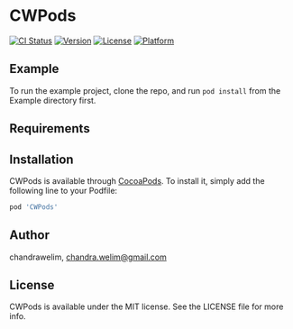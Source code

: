 # CWPods

[![CI Status](https://img.shields.io/travis/chandrawelim/CWPods.svg?style=flat)](https://travis-ci.org/chandrawelim/CWPods)
[![Version](https://img.shields.io/cocoapods/v/CWPods.svg?style=flat)](https://cocoapods.org/pods/CWPods)
[![License](https://img.shields.io/cocoapods/l/CWPods.svg?style=flat)](https://cocoapods.org/pods/CWPods)
[![Platform](https://img.shields.io/cocoapods/p/CWPods.svg?style=flat)](https://cocoapods.org/pods/CWPods)

## Example

To run the example project, clone the repo, and run `pod install` from the Example directory first.

## Requirements

## Installation

CWPods is available through [CocoaPods](https://cocoapods.org). To install
it, simply add the following line to your Podfile:

```ruby
pod 'CWPods'
```

## Author

chandrawelim, chandra.welim@gmail.com

## License

CWPods is available under the MIT license. See the LICENSE file for more info.
